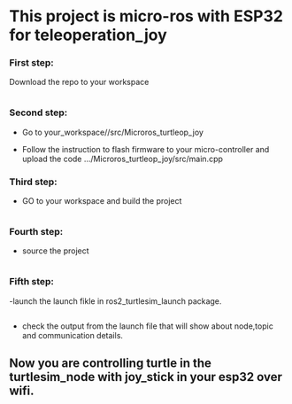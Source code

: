 # This project is micro-ros with ESP32 for teleoperation_joy

### First step:

Download the repo to your workspace 

```https://github.com/Htet-Wai-Yan-HWY/Micro_ros_turtle_teleop_joystick-esp32-.git
```

### Second step:

 - Go to your_workspace//src/Microros_turtleop_joy

 - Follow the instruction to flash firmware to your micro-controller and upload the code .../Microros_turtleop_joy/src/main.cpp

### Third step:

 - GO to your workspace and build the project

```colcon build --symklink--install 
``` 

### Fourth step:

 - source the project 
 
 ```source install.setup.bash
 ```



### Fifth step:

 -launch the launch fikle in ros2_turtlesim_launch package.

```ros2 launch ros2_turtlesim_launch launch.launch.py
```
 - check the output from the launch file that will show about node,topic and communication details.

## Now you are controlling turtle in the turtlesim_node with joy_stick in your esp32 over wifi.
